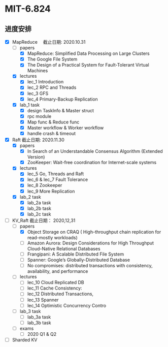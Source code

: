 # MIT-6.824

## 进度安排

- [x] MapReduce 　截止日期: 2020.10.31
  - [ ] papers
    - [x] MapReduce: Simplified Data Processing on Large Clusters
    - [x] The Google File System
    - [x] The Design of a Practical System for Fault-Tolerant Virtual Machines
  - [x] lectures
    - [x] lec_1 Introduction
    - [x] lec_2 RPC and Threads
    - [x] lec_3 GFS
    - [x] lec_4 Primary-Backup Replication
  - [x] lab_1 task
    - [x] design TaskInfo & Master struct
    - [x] rpc module
    - [x] Map func & Reduce func
    - [x] Master workflow & Worker workflow
    - [x] handle crash & timeout
- [x] Raft 截止日期: 2020.11.30
  - [x] papers
    - [x] In Search of an Understandable Consensus Algorithm (Extended Version)
    - [x] ZooKeeper: Wait-free coordination for Internet-scale systems
  - [x] lectures
    - [x] lec_5 Go, Threads and Raft
    - [x] lec_6 & lec_7 Fault Tolerance
    - [x] lec_8 Zookeeper
    - [x] lec_9 More Replication
  - [x] lab_2 task
    - [x] lab_2a task
    - [x] lab_2b task
    - [x] lab_2c task
- [ ] KV_Raft 截止日期： 2020,12,31
  - [ ] papers
    - [x] Object Storage on CRAQ ( High-throughput chain replication for read-mostly workloads)
    - [ ] Amazon Aurora: Design Considerations for High Throughput Cloud-Native Relational Databases
    - [ ] Frangipani: A Scalable Distributed File System
    - [ ] Spanner: Google’s Globally-Distributed Database
    - [ ] No compromises: distributed transactions with consistency, availability, and performance
  - [ ] lectures
    - [ ] lec_10 Cloud Replicated DB
    - [ ] lec_11 Cache Consistency:
    - [ ] lec_12 Distributed Transactions,
    - [ ] lec_13 Spanner
    - [ ] lec_14 Optimistic Concurrency Contro
  - [ ] lab_3 task
    - [ ] lab_3a task
    - [ ] lab_3b task
  - [ ] exams
    - [ ] 2020 Q1 & Q2
- [ ] Sharded KV
